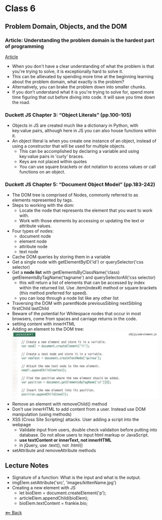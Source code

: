 # Class 6

## Problem Domain, Objects, and the DOM

### Article: Understanding the problem domain is the hardest part of programming

[Article](https://simpleprogrammer.com/understanding-the-problem-domain-is-the-hardest-part-of-programming)

- When you don't have a clear understanding of what the problem is that you're trying to solve, it is exceptionally hard to solve it.
- This can be allievated by spending more time at the beginning learning about the problem domain, what exactly is the problem?
- Alternatively, you can brake the problem down into smaller chunks.
- If you don't understand what it is you're trying to solve for, spend more time figuring that out before diving into code. It will save you time down the road.

### Duckett JS Chapter 3: “Object Literals” (pp.100-105)

- Objects in JS are created much like a dictionary in Python, with key:value pairs, although here in JS you can also house functions within it.
- An object literal is when you create one instance of an object, instead of using a constructor that will be used for multiple objects.
  - This can be accomplished by declaring a variable and using key:value pairs in 'curly' braces.
  - Keys are not placed within quotes
  - You can use square brackets or dot notation to access values or call functions on an object.

### Duckett JS Chapter 5: “Document Object Model” (pp.183-242)

- The DOM tree is comprised of Nodes, commonly referred to as elements represented by tags.
- Steps to working with the dom:
  - Locate the node that represents the element that you want to work with.
  - Work with those elements by accessing or updating the text or attribute values.
- Four types of nodes:
  - document node
  - element node
  - attribute node
  - text node
- Cache DOM queries by storing them in a variable
- Get a single node with getElementByID('id') or querySelector('css selector)
- Get a **node list** with getElementsByClassName('class) getElementsByTagName('tagname') and querySelectorAll('css selector)
  - this will return a list of elements that can be accessed by index within the returned list. Use .item(index#) method or square brackets (this method preferred for speed).
  - you can loop through a node list like any other list
- Traversing the DOM with parentNode previousSibling nextSibling firstChild lastChild
- Beware of the potential for Whitespace nodes that occur in most browsers, come from spaces and carriage returns in the code.
- setting content with innerHTML
- Adding an element to the DOM tree:
![add-dom-element](images/add-dom-element.png)
- Remove an element with removeChild() method
- Don't use innerHTML to add content from a user. Instead use DOM manipulation (using methods)
- XSS (Cross Site Scripting) attacks. User adding a script into the webpage
  - Validate input from users, double check validation before putting into database. Do not allow users to input html markup or JavaScript.
  - **use textContent or innerText, not innerHTML**
  - in jQuery, use .text(), not .html()
- setAttribute and removeAttribute methods

## Lecture Notes

- Signature of a function: What is the input and what is the output.
- imgElem.setAttribute('src', 'images/kittenName.jpg')
- Creating a new element with JS
  - let bioElem = document.createElement('p');
  - articleElem.appendChild(bioElem);
  - bioElem.textContent = frankie.bio;

[<== Back](../README.md)
